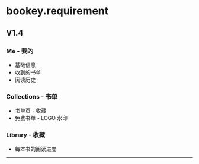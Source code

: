 # bookey.requirement

## V1.4

### Me - 我的

- 基础信息
- 收到的书单
- 阅读历史

### Collections - 书单
- 书单页 - 收藏
- 免费书单 - LOGO 水印

### Library - 收藏

- 每本书的阅读进度


---


